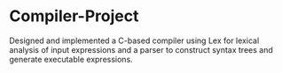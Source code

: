 # Compiler-Project
Designed and implemented a C-based compiler using Lex for lexical analysis of input expressions and a parser to construct syntax trees and generate executable expressions.

